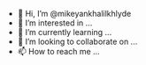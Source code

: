 - 👋 Hi, I’m @mikeyankhalilkhlyde
- 👀 I’m interested in ...
- 🌱 I’m currently learning ...
- 💞️ I’m looking to collaborate on ...
- 📫 How to reach me ...

<!---
mikeyankhalilkhlyde/mikeyankhalilkhlyde is a ✨ special ✨ repository because its `README.md` (this file) appears on your GitHub profile.
You can click the Preview link to take a look at your changes.
--->
